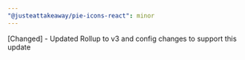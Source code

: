 ```yaml
---
"@justeattakeaway/pie-icons-react": minor
---
```


[Changed] - Updated Rollup to v3 and config changes to support this update
